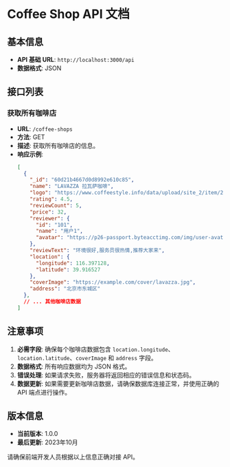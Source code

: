 # Coffee Shop API 文档

## 基本信息

- **API 基础 URL**: `http://localhost:3000/api`
- **数据格式**: JSON

## 接口列表

### 获取所有咖啡店

- **URL**: `/coffee-shops`
- **方法**: GET
- **描述**: 获取所有咖啡店的信息。
- **响应示例**:
  ```json
  [
    {
      "_id": "60d21b4667d0d8992e610c85",
      "name": "LAVAZZA 拉瓦萨咖啡",
      "logo": "https://www.coffeestyle.info/data/upload/site_2/item/2024/04/13/661a9b9b87313.jpg",
      "rating": 4.5,
      "reviewCount": 5,
      "price": 32,
      "reviewer": {
        "id": "101",
        "name": "用户1",
        "avatar": "https://p26-passport.byteacctimg.com/img/user-avatar/c69497bf05b49fdabafd3974319accc4~100x100.awebp"
      },
      "reviewText": "环境很好,服务员很热情,推荐大家来",
      "location": {
        "longitude": 116.397128,
        "latitude": 39.916527
      },
      "coverImage": "https://example.com/cover/lavazza.jpg",
      "address": "北京市东城区"
    },
    // ... 其他咖啡店数据
  ]
  ```

## 注意事项

1. **必需字段**: 确保每个咖啡店数据包含 `location.longitude`、`location.latitude`、`coverImage` 和 `address` 字段。
2. **数据格式**: 所有响应数据均为 JSON 格式。
3. **错误处理**: 如果请求失败，服务器将返回相应的错误信息和状态码。
4. **数据更新**: 如果需要更新咖啡店数据，请确保数据库连接正常，并使用正确的 API 端点进行操作。

## 版本信息

- **当前版本**: 1.0.0
- **最后更新**: 2023年10月

请确保前端开发人员根据以上信息正确对接 API。 